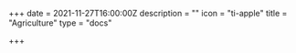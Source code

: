 +++
date = 2021-11-27T16:00:00Z
description = ""
icon = "ti-apple"
title = "Agriculture"
type = "docs"

+++
